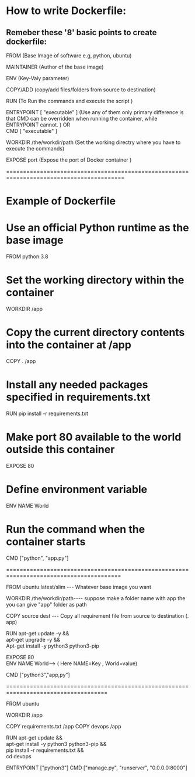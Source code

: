 # How to write Dockerfile:
Remeber these '8' basic points to create dockerfile:
--------------------------------------------------------


FROM (Base Image of software e.g, python, ubuntu)

MAINTAINER  (Author of the base image)

ENV (Key-Valy parameter)

COPY/ADD (copy/add files/folders from source to destination)

RUN (To Run the commands and execute the script )

ENTRYPOINT [ "executable" ] (Use any of them only  primary difference is that CMD can be overridden when running the container, while ENTRYPOINT cannot. )
    OR                      
CMD [ "executable" ]            

WORKDIR /the/workdir/path (Set the working directry where you have to execute the commands)

EXPOSE port (Expose the port of Docker container )

=========================================================================================

# Example of Dockerfile

# Use an official Python runtime as the base image
FROM python:3.8

# Set the working directory within the container
WORKDIR /app

# Copy the current directory contents into the container at /app
COPY . /app

# Install any needed packages specified in requirements.txt
RUN pip install -r requirements.txt

# Make port 80 available to the world outside this container
EXPOSE 80

# Define environment variable
ENV NAME World

# Run the command when the container starts
CMD ["python", "app.py"]

========================================================================================

FROM ubuntu:latest/slim --- Whatever base image you want

WORKDIR /the/workdir/path---- suppose make a folder name with app the you can give "app" folder as path

COPY source dest --- Copy all requirement file from source to destination (. app) 

RUN apt-get update -y && \
     apt-get upgrade -y && \
     Apt-get install -y python3 python3-pip

EXPOSE 80  
ENV NAME World--> ( Here NAME=Key , World=value)

CMD ["python3","app,py"]

====================================================================================

FROM ubuntu

WORKDIR /app

COPY requirements.txt /app
COPY devops /app

RUN apt-get update && \
    apt-get install -y python3 python3-pip && \
    pip install -r requirements.txt && \
    cd devops

ENTRYPOINT ["python3"]
CMD ["manage.py", "runserver", "0.0.0.0:8000"]



